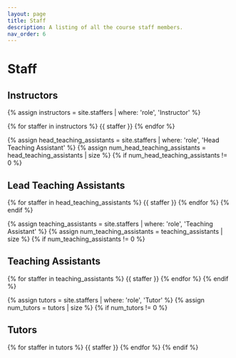 ```yaml
---
layout: page
title: Staff
description: A listing of all the course staff members.
nav_order: 6
---
```


# Staff

## Instructors

{% assign instructors = site.staffers | where: 'role', 'Instructor' %}

<div class="role flex">
{% for staffer in instructors %}
{{ staffer }}
{% endfor %}
</div>

{% assign head_teaching_assistants = site.staffers | where: 'role', 'Head Teaching Assistant' %}
{% assign num_head_teaching_assistants = head_teaching_assistants | size %}
{% if num_head_teaching_assistants != 0 %}

## Lead Teaching Assistants

<div class="role flex">
{% for staffer in head_teaching_assistants %}
{{ staffer }}
{% endfor %}
{% endif %}
</div>

{% assign teaching_assistants = site.staffers | where: 'role', 'Teaching Assistant' %}
{% assign num_teaching_assistants = teaching_assistants | size %}
{% if num_teaching_assistants != 0 %}

## Teaching Assistants

<div class="role flex">
{% for staffer in teaching_assistants %}
{{ staffer }}
{% endfor %}
{% endif %}
</div>

{% assign tutors = site.staffers | where: 'role', 'Tutor' %}
{% assign num_tutors = tutors | size %}
{% if num_tutors != 0 %}

## Tutors

<div class="role flex">
{% for staffer in tutors %}
{{ staffer }}
{% endfor %}
{% endif %}
</div>
